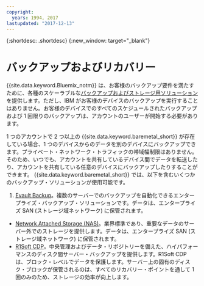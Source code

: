 ```yaml
---
copyright:
  years: 1994, 2017
lastupdated: "2017-12-13"
---
```


{:shortdesc: .shortdesc}
{:new_window: target="_blank"}


# バックアップおよびリカバリー

{{site.data.keyword.Bluemix_notm}} は、お客様のバックアップ要件を満たすために、各種のスケーラブルな[バックアップおよびストレージ用ソリューション ](https://www.softlayer.com/cloud-storage) を提供します。ただし、IBM がお客様のデバイスのバックアップを実行することはありません。お客様のデバイスでのすべてのスケジュールされたバックアップおよび 1 回限りのバックアップは、アカウントのユーザーが開始する必要があります。

1 つのアカウントで 2 つ以上の {{site.data.keyword.baremetal_short}} が存在している場合、1 つのデバイスからのデータを別のデバイスにバックアップできます。プライベート・ネットワーク・トラフィックの帯域幅制限はありません。そのため、いつでも、アカウントを共有しているデバイス間でデータを転送したり、アカウントを共有している任意のデバイスにバックアップしたりすることができます。
{{site.data.keyword.baremetal_short}} では、以下を含むいくつかのバックアップ・ソリューションが使用可能です。

1. [Evault Backup](/infrastructure/backup/index.html)。複数のサーバーでのバックアップを自動化できるエンタープライズ・バックアップ・ソリューションです。データは、エンタープライズ SAN (ストレージ域ネットワーク) に保管されます。
* [Network Attached Storage (NAS)](/infrastructure/network-attached-storage/nas.html)。業界標準であり、重要なデータのサーバー外でのストレージを提供します。データは、エンタープライズ SAN (ストレージ域ネットワーク) に保管されます。
* [R1Soft CDP](/infrastructure/backup/r1soft.html)。中央管理およびデータ・リポジトリーを備えた、ハイパフォーマンスのディスク間サーバー・バックアップを提供します。R1Soft CDP は、ブロック・レベルでデータを保護します。サーバー上の固有のディスク・ブロックが保管されるのは、すべてのリカバリー・ポイントを通して 1 回のみのため、ストレージの効率が向上します。
